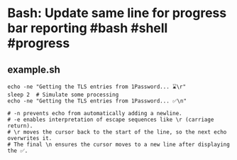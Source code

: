 # Bash: Update same line for progress bar reporting #bash #shell #progress

## example.sh

```shell
echo -ne "Getting the TLS entries from 1Password... ⌛\r"
sleep 2  # Simulate some processing
echo -ne "Getting the TLS entries from 1Password... ✅\n"

# -n prevents echo from automatically adding a newline.
# -e enables interpretation of escape sequences like \r (carriage return).
# \r moves the cursor back to the start of the line, so the next echo overwrites it.
# The final \n ensures the cursor moves to a new line after displaying the ✅.
```

